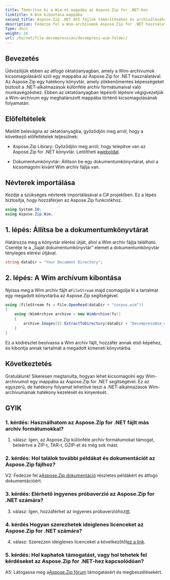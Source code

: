 ```yaml
---
title: Tömörítse ki a Wim-et mappába az Aspose.Zip for .NET-ben
linktitle: A Wim kibontása mappába
second_title: Aspose.Zip .NET API fájlok tömörítéséhez és archiválásához
description: Fedezze fel a Wim-archívumok Aspose.Zip for .NET használatával történő kicsomagolásáról szóló, lépésről lépésre szóló útmutatót. Töltse le a könyvtárat, kövesse az oktatóanyagot, és hatékonyan kezelje az archív fájlokat .NET-alkalmazásaiban.
type: docs
weight: 16
url: /hu/net/file-decompression/decompress-wim-folder/
---
```

## Bevezetés

Üdvözöljük ebben az átfogó oktatóanyagban, amely a Wim-archívumok kicsomagolásáról szól egy mappába az Aspose.Zip for .NET használatával. Az Aspose.Zip egy hatékony könyvtár, amely zökkenőmentes képességeket biztosít a .NET-alkalmazások különféle archív formátumaival való munkavégzéshez. Ebben az oktatóanyagban lépésről lépésre végigvezetjük a Wim-archívum egy meghatározott mappába történő kicsomagolásának folyamatán.

## Előfeltételek

Mielőtt belevágna az oktatóanyagba, győződjön meg arról, hogy a következő előfeltételek teljesülnek:

-  Aspose.Zip Library: Győződjön meg arról, hogy telepítve van az Aspose.Zip for .NET könyvtár. Letöltheti a[weboldal](https://releases.aspose.com/zip/net/).

- Dokumentumkönyvtár: Állítson be egy dokumentumkönyvtárat, ahol a kicsomagolni kívánt Wim archív fájlja van.

## Névterek importálása

Kezdje a szükséges névterek importálásával a C# projektben. Ez a lépés biztosítja, hogy hozzáférjen az Aspose.Zip funkciókhoz.

```csharp
using System.IO;
using Aspose.Zip.Wim;
```

## 1. lépés: Állítsa be a dokumentumkönyvtárat

Határozza meg a könyvtár elérési útját, ahol a Wim archív fájlja található. Cserélje le a „Saját dokumentumkönyvtár” elemet a dokumentumkönyvtár tényleges elérési útjával.

```csharp
string dataDir = "Your Document Directory";
```

## 2. lépés: A Wim archívum kibontása

 Nyissa meg a Wim archív fájlt a`FileStream` majd csomagolja ki a tartalmat egy megadott könyvtárba az Aspose.Zip segítségével.

```csharp
using (FileStream fs = File.OpenRead(dataDir + "corpus.wim"))
{
    using (WimArchive archive = new WimArchive(fs))
    {
        archive.Images[0].ExtractToDirectory(dataDir + "DecompressWim_out");
    }
}
```

Ez a kódrészlet beolvassa a Wim archív fájlt, hozzáfér annak első képéhez, és kibontja annak tartalmát a megadott kimeneti könyvtárba.

## Következtetés

Gratulálunk! Sikeresen megtanulta, hogyan lehet kicsomagolni egy Wim-archívumot egy mappába az Aspose.Zip for .NET segítségével. Ez az egyszerű, de hatékony folyamat lehetővé teszi a .NET-alkalmazások Wim-archívumainak hatékony kezelését és kinyerését.

## GYIK

### 1. kérdés: Használhatom az Aspose.Zip for .NET fájlt más archív formátumokkal?

1. válasz: Igen, az Aspose.Zip különféle archív formátumokat támogat, beleértve a ZIP-t, TAR-t, GZIP-et és még sok mást.

### 2. kérdés: Hol találok további példákat és dokumentációt az Aspose.Zip fájlhoz?

 V2: Fedezze fel a[Aspose.Zip dokumentáció](https://reference.aspose.com/zip/net/) részletes példákért és átfogó dokumentációért.

### 3. kérdés: Elérhető ingyenes próbaverzió az Aspose.Zip for .NET számára?

 3. válasz: Igen, hozzáférhet az ingyenes próbaverzióhoz[itt](https://releases.aspose.com/).

### 4. kérdés Hogyan szerezhetek ideiglenes licenceket az Aspose.Zip for .NET számára?

 4. válasz: Szerezzen ideiglenes licenceket a következőtől[ez a link](https://purchase.aspose.com/temporary-license/).

### 5. kérdés: Hol kaphatok támogatást, vagy hol tehetek fel kérdéseket az Aspose.Zip for .NET-hez kapcsolódóan?

 A5: Látogassa meg a[Aspose.Zip fórum](https://forum.aspose.com/c/zip/37) támogatásért és megbeszélésekért.